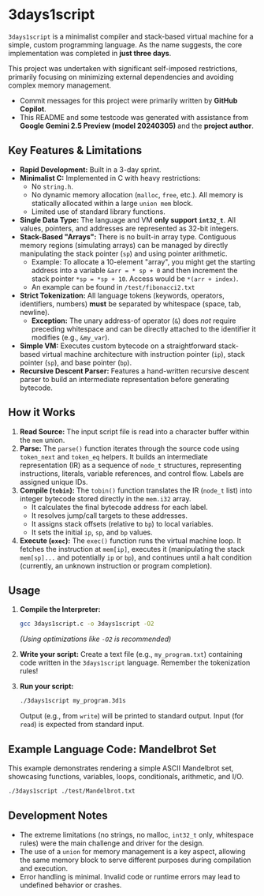 
# 3days1script

`3days1script` is a minimalist compiler and stack-based virtual machine for a simple, custom programming language. As the name suggests, the core implementation was completed in **just three days**.

This project was undertaken with significant self-imposed restrictions, primarily focusing on minimizing external dependencies and avoiding complex memory management.

*   Commit messages for this project were primarily written by **GitHub Copilot**.
*   This README and some testcode was generated with assistance from **Google Gemini 2.5 Preview (model 20240305)** and the **project author**.

## Key Features & Limitations

*   **Rapid Development:** Built in a 3-day sprint.
*   **Minimalist C:** Implemented in C with heavy restrictions:
    *   No `string.h`.
    *   No dynamic memory allocation (`malloc`, `free`, etc.). All memory is statically allocated within a large `union mem` block.
    *   Limited use of standard library functions.
*   **Single Data Type:** The language and VM **only support `int32_t`**. All values, pointers, and addresses are represented as 32-bit integers.
*   **Stack-Based "Arrays":** There is no built-in array type. Contiguous memory regions (simulating arrays) can be managed by directly manipulating the stack pointer (`sp`) and using pointer arithmetic.
    *   Example: To allocate a 10-element "array", you might get the starting address into a variable `&arr = * sp + 0` and then increment the stack pointer `*sp = *sp + 10`. Access would be `*(arr + index)`.
    *   An example can be found in `/test/fibonacci2.txt`
*   **Strict Tokenization:** All language tokens (keywords, operators, identifiers, numbers) **must** be separated by whitespace (space, tab, newline).
    *   **Exception:** The unary address-of operator (`&`) does *not* require preceding whitespace and can be directly attached to the identifier it modifies (e.g., `&my_var`).
*   **Simple VM:** Executes custom bytecode on a straightforward stack-based virtual machine architecture with instruction pointer (`ip`), stack pointer (`sp`), and base pointer (`bp`).
*   **Recursive Descent Parser:** Features a hand-written recursive descent parser to build an intermediate representation before generating bytecode.

## How it Works

1.  **Read Source:** The input script file is read into a character buffer within the `mem` union.
2.  **Parse:** The `parse()` function iterates through the source code using `token_next` and `token_eq` helpers. It builds an intermediate representation (IR) as a sequence of `node_t` structures, representing instructions, literals, variable references, and control flow. Labels are assigned unique IDs.
3.  **Compile (`tobin`):** The `tobin()` function translates the IR (`node_t` list) into integer bytecode stored directly in the `mem.i32` array.
    *   It calculates the final bytecode address for each label.
    *   It resolves jump/call targets to these addresses.
    *   It assigns stack offsets (relative to `bp`) to local variables.
    *   It sets the initial `ip`, `sp`, and `bp` values.
4.  **Execute (`exec`):** The `exec()` function runs the virtual machine loop. It fetches the instruction at `mem[ip]`, executes it (manipulating the stack `mem[sp]...` and potentially `ip` or `bp`), and continues until a halt condition (currently, an unknown instruction or program completion).

## Usage

1.  **Compile the Interpreter:**
    ```bash
    gcc 3days1script.c -o 3days1script -O2
    ```
    *(Using optimizations like `-O2` is recommended)*

2.  **Write your script:** Create a text file (e.g., `my_program.txt`) containing code written in the `3days1script` language. Remember the tokenization rules!

3.  **Run your script:**
    ```bash
    ./3days1script my_program.3d1s
    ```
    Output (e.g., from `write`) will be printed to standard output. Input (for `read`) is expected from standard input.

## Example Language Code: Mandelbrot Set

This example demonstrates rendering a simple ASCII Mandelbrot set, showcasing functions, variables, loops, conditionals, arithmetic, and I/O.

```bash
./3days1script ./test/Mandelbrot.txt
```


## Development Notes

*   The extreme limitations (no strings, no malloc, `int32_t` only, whitespace rules) were the main challenge and driver for the design.
*   The use of a `union` for memory management is a key aspect, allowing the same memory block to serve different purposes during compilation and execution.
*   Error handling is minimal. Invalid code or runtime errors may lead to undefined behavior or crashes.